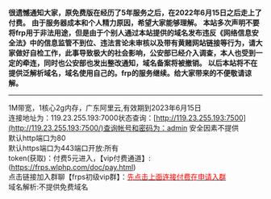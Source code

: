 **很遗憾通知大家，原免费版在经历了5年服务之后，在2022年6月15日之后走上了付费。**
**由于服务器成本和个人精力原因，希望大家能够理解。**
**本站多次声明不要将frp用于非法用途，但是由于个别人通过本站提供的域名发布违反《网络信息安全法》中的信息监管不到位、违法言论未审核以及带有黄赌网站链接等行为，请大家做好自检工作，此事导致极大的社会影响，公安部已经介入调查，本人也受到一定的牵连，同时也公安部也发出整改通知，域名备案将被撤销。**
**以后本站将不在提供泛解析域名，域名使用自己的。frp的服务继续。给大家带来的不便敬请谅解。**

*****

  1M带宽，1核心2g内存，广东阿里云,有效期到2023年6月15日
  <br/>连接地址为：119.23.255.193:7000状态查询：[http://119.23.255.193:7500](http://119.23.255.193:7500/)查询帐号和密码为：admin   安全因素不提供
  <br/>默认http端口为80
  <br/>默认https端口为443端口开放:所有
  <br/>token(获取)：付费5元进入，【vip付费通道】: (https://frps.wlphp.com/doc/pay.html)
  <br/>点击链接加入群聊【frps初级vip群】：[<font color='red'>先点击上面连接付费在申请入群</font>](https://jq.qq.com/?_wv=1027&k=m4CKC1ul)
  <br/>域名解析:不提供免费域名